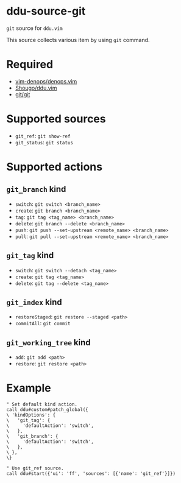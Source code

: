 # ddu-source-git
`git` source for `ddu.vim`

This source collects various item by using `git` command.

# Required
* [vim-denops/denops.vim](https://github.com/vim-denops/denops.vim)
* [Shougo/ddu.vim](https://github.com/Shougo/ddu.vim)
* [git/git](https://github.com/git/git)

# Supported sources
* `git_ref`: `git show-ref`
* `git_status`: `git status`

# Supported actions
## `git_branch` kind
* `switch`: `git switch <branch_name>`
* `create`: `git branch <branch_name>`
* `tag`: `git tag <tag_name> <branch_name>`
* `delete`: `git branch --delete <branch_name>`
* `push`: `git push --set-upstream <remote_name> <branch_name>`
* `pull`: `git pull --set-upstream <remote_name> <branch_name>`

## `git_tag` kind
* `switch`: `git switch --detach <tag_name>`
* `create`: `git tag <tag_name>`
* `delete`: `git tag --delete <tag_name>`

## `git_index` kind
* `restoreStaged`: `git restore --staged <path>`
* `commitAll`: `git commit`

## `git_working_tree` kind
* `add`: `git add <path>`
* `restore`: `git restore <path>`

# Example
```vim
" Set default kind action.
call ddu#custom#patch_global({
\ 'kindOptions': {
\   'git_tag': {
\     'defaultAction': 'switch',
\   },
\   'git_branch': {
\     'defaultAction': 'switch',
\   },
\ },
\}

" Use git_ref source.
call ddu#start({'ui': 'ff', 'sources': [{'name': 'git_ref'}]})
```
